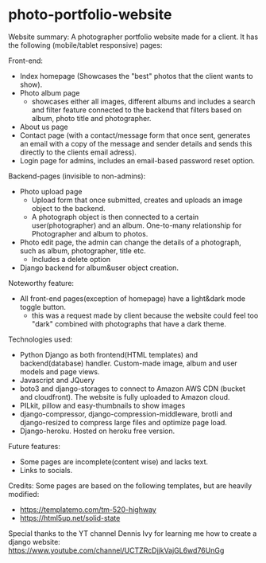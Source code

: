 # photo-portfolio-website

Website summary:
A photographer portfolio website made for a client. 
It has the following (mobile/tablet responsive) pages:
  
  Front-end:
  - Index homepage (Showcases the "best" photos that the client wants to show).
  - Photo album page 
    - showcases either all images, different albums and includes a search and filter feature connected to the backend that filters based on album, photo title and photographer.
  - About us page
  - Contact page (with a contact/message form that once sent, generates an email with a copy of the message and sender details and sends this directly to the clients email adress).
  - Login page for admins, includes an email-based password reset option.
  
  Backend-pages (invisible to non-admins):
  - Photo upload page 
    - Upload form that once submitted, creates and uploads an image object to the backend. 
    - A photograph object is then connected to a certain user(photographer) and an album. One-to-many relationship for Photographer and album to photos.
  - Photo edit page, the admin can change the details of a photograph, such as album, photographer, title etc.
    - Includes a delete option
  - Django backend for album&user object creation.
  
  Noteworthy feature:
  - All front-end pages(exception of homepage) have a light&dark mode toggle button.
    - this was a request made by client because the website could feel too "dark" combined with photographs that have a dark theme.
  
  Technologies used:
  - Python Django as both frontend(HTML templates) and backend(database) handler. Custom-made image, album and user models and page views.
  - Javascript and JQuery
  - boto3 and django-storages to connect to Amazon AWS CDN (bucket and cloudfront). The website is fully uploaded to Amazon cloud.
  - PILkit, pillow and easy-thumbnails to show images
  - django-compressor, django-compression-middleware, brotli and django-resized to compress large files and optimize page load.
  - Django-heroku. Hosted on heroku free version.
  
  Future features:
  - Some pages are incomplete(content wise) and lacks text.
  - Links to socials.
  
  Credits: 
  Some pages are based on the following templates, but are heavily modified:
  - https://templatemo.com/tm-520-highway
  - https://html5up.net/solid-state
  
  Special thanks to the YT channel Dennis Ivy for learning me how to create a django website:
  https://www.youtube.com/channel/UCTZRcDjjkVajGL6wd76UnGg
